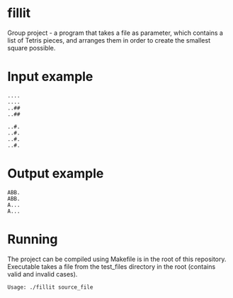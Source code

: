 # fillit
Group project - a program that takes a file as parameter, which contains a list of Tetris pieces,
and arranges them in order to create the smallest square possible.

# Input example
```
....
....
..##
..##

..#.
..#.
..#.
..#.
```

# Output example
```
ABB.
ABB.
A...
A...
```

# Running
The project can be compiled using Makefile is in the root of this repository.
Executable takes a file from the test_files directory in the root (contains valid and invalid cases).
```
Usage: ./fillit source_file
```
